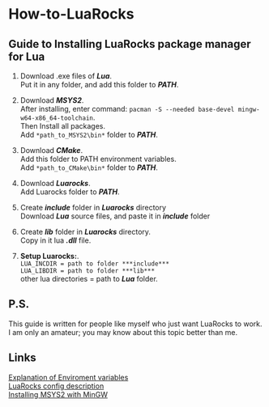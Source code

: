 # How-to-LuaRocks

## Guide to Installing LuaRocks package manager for Lua

1) Download .exe files of ***Lua***.<br>
Put it in any folder, and add this folder to ***PATH***.

2) Download ***MSYS2***.<br>
After installing, enter command: `pacman -S --needed base-devel mingw-w64-x86_64-toolchain`.<br>
Then Install all packages.<br>
Add `*path_to_MSYS2\bin*` folder to ***PATH***.

3) Download ***CMake***.<br>
Add this folder to PATH environment variables.<br>
Add `*path_to_CMake\bin*` folder to ***PATH***.

4) Download ***Luarocks***.<br>
Add Luarocks folder to ***PATH***.

5) Create ***include*** folder in ***Luarocks*** directory<br>
Download ***Lua*** source files, and paste it in ***include*** folder

6) Create ***lib*** folder in ***Luarocks*** directory.<br>
Copy in it lua ***.dll*** file.

7) **Setup Luarocks:**. <br>
`LUA_INCDIR = path to folder ***include***`<br>
`LUA_LIBDIR = path to folder ***lib***`<br>
other lua directories = path to ***Lua*** folder.

## P.S.
This guide is written for people like myself who just want LuaRocks to work.<br>
I am only an amateur; you may know about this topic better than me.

## Links
[Explanation of Enviroment variables](https://www.java.com/en/download/help/path.html) <br>
[LuaRocks config description](https://github.com/luarocks/luarocks/wiki/Config-file-format) <br>
[Installing MSYS2 with MinGW](https://code.visualstudio.com/docs/cpp/config-mingw)
